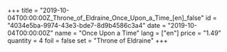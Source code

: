 +++
title = "2019-10-04T00:00:00Z_Throne_of_Eldraine_Once_Upon_a_Time_[en]_false"
id = "4034e5ba-9974-43e3-bde7-8d9b4586c3a4"
date = "2019-10-04T00:00:00Z"
name = "Once Upon a Time"
lang = ["en"]
price = "1.49"
quantity = 4
foil = false
set = "Throne of Eldraine"
+++

